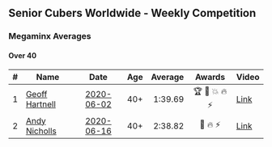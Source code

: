 ## Senior Cubers Worldwide - Weekly Competition
### Megaminx Averages

#### Over 40

| # | Name | Date | Age | Average | Awards | Video |
| :--: | -- | :--: | :--: | --: | :--: | -- |
| 1 | [Geoff Hartnell](../../persons/geoff_hartnell/minx.md) | [2020-06-02](2020-06-02.md) | 40+ | 1:39.69 | 🏆 🥇 💥 🔥 ⚡ | [Link](https://www.facebook.com/events/3373950429496747/permalink/3374121619479628/) |
| 2 | [Andy Nicholls](../../persons/andy_nicholls/minx.md) | [2020-06-16](2020-06-16.md) | 40+ | 2:38.82 | 🥈 🔥 ⚡ | [Link](https://www.facebook.com/events/604103587178706/permalink/606984593557272/) |


<!-- Global site tag (gtag.js) - Google Analytics -->
<script async src="https://www.googletagmanager.com/gtag/js?id=UA-86348435-3"></script>
<script>window.dataLayer = window.dataLayer || []; function gtag() {dataLayer.push(arguments);} gtag('js', new Date()); gtag('config', 'UA-86348435-3');</script>

